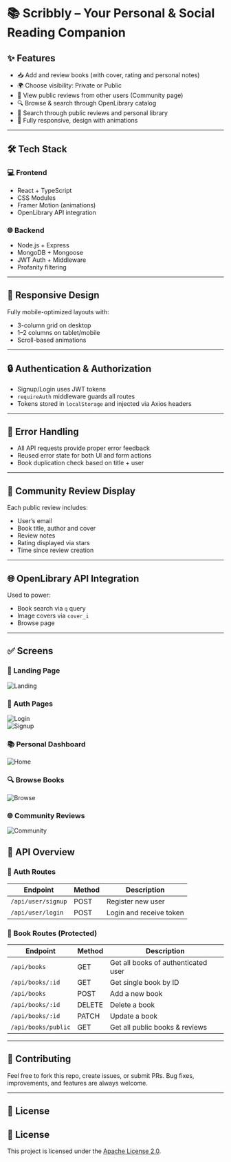 # 📚 Scribbly – Your Personal & Social Reading Companion

## ✨ Features

- 📥 Add and review books (with cover, rating and personal notes)
- 🌍 Choose visibility: Private or Public
- 📜 View public reviews from other users (Community page)
- 🔍 Browse & search through OpenLibrary catalog
- 🎯 Search through public reviews and personal library
- 🎨 Fully responsive, design with animations

---

## 🛠️ Tech Stack

### 💻 Frontend

- React + TypeScript
- CSS Modules
- Framer Motion (animations)
- OpenLibrary API integration

### 🌐 Backend

- Node.js + Express
- MongoDB + Mongoose
- JWT Auth + Middleware
- Profanity filtering

---

## 📱 Responsive Design

Fully mobile-optimized layouts with:

- 3-column grid on desktop
- 1–2 columns on tablet/mobile
- Scroll-based animations

---

## 🔒 Authentication & Authorization

- Signup/Login uses JWT tokens
- `requireAuth` middleware guards all routes
- Tokens stored in `localStorage` and injected via Axios headers

---

## 🚧 Error Handling

- All API requests provide proper error feedback
- Reused error state for both UI and form actions
- Book duplication check based on title + user

---

## 💬 Community Review Display

Each public review includes:

- User’s email
- Book title, author and cover
- Review notes
- Rating displayed via stars
- Time since review creation

---

## 🌐 OpenLibrary API Integration

Used to power:

- Book search via `q` query
- Image covers via `cover_i`
- Browse page 

---

## ✅ Screens

### 📌 Landing Page  
![Landing](./images/Landing.png)

### 🔐 Auth Pages  
![Login](./images/Login.png)  
![Signup](./images/Signup.png)

### 📚 Personal Dashboard  
![Home](./images/Home.png)

### 🔍 Browse Books  
![Browse](./images/Browse.png)

### 🌐 Community Reviews  
![Community](./images/Community.png)

## 📡 API Overview

### 🔐 Auth Routes

| Endpoint              | Method | Description              |
|-----------------------|--------|--------------------------|
| `/api/user/signup`    | POST   | Register new user        |
| `/api/user/login`     | POST   | Login and receive token  |

### 📘 Book Routes (Protected)

| Endpoint                    | Method | Description                          |
|-----------------------------|--------|--------------------------------------|
| `/api/books`                | GET    | Get all books of authenticated user  |
| `/api/books/:id`            | GET    | Get single book by ID                |
| `/api/books`                | POST   | Add a new book                       |
| `/api/books/:id`            | DELETE | Delete a book                        |
| `/api/books/:id`            | PATCH  | Update a book                        |
| `/api/books/public`         | GET    | Get all public books & reviews       |

---

## 🤝 Contributing

Feel free to fork this repo, create issues, or submit PRs. Bug fixes, improvements, and features are always welcome.

---

## 📄 License

## 📄 License

This project is licensed under the [Apache License 2.0](http://www.apache.org/licenses/LICENSE-2.0).